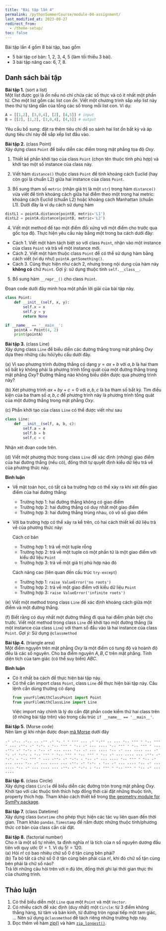 ```yaml
---
title: "Bài tập lần 4"
permalink: /pythonSummerCourse/module-04-assignment/
last_modified_at: 2023-09-27
redirect_from:
  - /theme-setup/
toc: false
---
```


Bài tập lần 4 gồm 8 bài tập, bao gồm
- 5 bài tập cơ bản: 1, 2, 3, 4, 5 (làm tối thiểu 3 bài).
- 3 bài tập nâng cao: 6, 7, 8.


## Danh sách bài tập

**Bài tập 1.** (sort a list) \
Một list được gọi là _ổn_ nếu nó chỉ chứa các số thực và có ít nhất một phần tử. Cho một list gồm các list con _ổn_. Viết một chương trình sắp xếp list này theo thứ tự tăng dẫn của tổng các số trong mỗi list con. Ví dụ:
```py
A = [[1,2], [3,0,4], [2], [4,5]] # input
B = [[2], [1,2], [3,0,4], [4,5]] # output
```
Yêu cầu bổ sung: đặt ra thêm tiêu chí để so sánh hai list _ổn_ bất kỳ và áp dụng tiêu chí này để sắp xếp list đầu vào.

**Bài tập 2.** (class Point) \
Xây dựng class `Point` để biểu diễn các điểm trong mặt phẳng tọa độ $Oxy$.

1. Thiết kế phần khởi tạo của class `Point` (chọn tên thuộc tính phù hợp) và khởi tạo một số instance của class này.

2. Viết hàm `distance()` thuộc class `Point` để tính khoảng cách Euclid (hay còn gọi là chuẩn L2) giữa hai instance của class `Point`.

3. Bổ sung tham số `metric` (nhận giá trị là một `str`) trong hàm `distance()` vừa viết để tính khoảng cách giữa hai điểm theo một trong hai metric: khoảng cách Euclid (chuẩn L2) hoặc khoảng cách Manhattan (chuẩn L1). Dưới đây là ví dụ cách sử dụng hàm
  ```py
  distL1 = pointA.distance(pointB, metric='L1')
  distL2 = pointA.distance(pointB, metric='L2')
  ```

4. Viết một method để tạo một điểm đối xứng với một điểm cho trước qua gốc tọa độ. Thực hiện yêu cầu này bằng một trong ba cách dưới đây:
- Cách 1. Viết một hàm tách biệt so với class `Point`, nhận vào một instance của class `Point` và trả về một instance mới.
- Cách 2. Viết một hàm thuộc class `Point` để có thể sử dụng hàm bằng cách viết (ví dụ như) `pointA.getSomething()`.
- Cách 3. Cũng thực hiện như cách 2, nhưng trong nội dung của hàm này **không có** chữ `Point`. Gợi ý: sử dụng thuộc tính `self.__class__`.

5. Bổ sung hàm `__repr__()` cho class `Point`.

Đoạn code dưới đây minh họa một phần lời giải của bài tập này.

```py
class Point:
    def __init__(self, x, y):
        self.x = x
        self.y = y
        return None

if __name__ == '__main__':
    pointA = Point(4, 2)
    print(pointA)
```

**Bài tập 3.** (class Line) \
Xây dựng class `Line` để biểu diễn các đường thẳng trong mặt phẳng $Oxy$ dựa theo những câu hỏi/yêu cầu dưới đây.

(a) Vì sao phương trình đường thẳng có dạng $y = ax + b$ với $a, b$ là hai tham số bất kỳ không phải là phương trình tổng quát của một đường thẳng trong mặt phẳng $Oxy$? Đường thẳng nào không biểu diễn được qua phương trình này?

(b) Xét phương trình $ax + by + c = 0$ với $a, b, c$ là ba tham số bất kỳ. Tìm điều kiện của ba tham số $a, b, c$ để phương trình này là phương trình tổng quát của một đường thẳng trong mặt phẳng $Oxy$.

(c) Phần khởi tạo của class `Line` có thể được viết như sau
```py
class Line:
    def __init__(self, a, b, c):
        self.a = a
        self.b = b
        self.c = c
```
Nhận xét đoạn code trên.

(d) Viết một phương thức trong class `Line` để xác định (những) giao điểm của hai đường thẳng (nếu có), đồng thời tự quyết định kiểu dữ liệu trả về của phương thức này.

**Bình luận**
- Về mặt toán học, có tất cả ba trường hợp có thể xảy ra khi xét đến giao điểm của hai đường thẳng:
  + Trường hợp 1: hai đường thẳng không có giao điểm
  + Trường hợp 2: hai đường thẳng có duy nhất một giao điểm
  + Trường hợp 3: hai đường thẳng trùng nhau, có vô số giao điểm

- Với ba trường hợp có thể xảy ra kể trên, có hai cách thiết kế dữ liệu trả về của phương thức này:

  Cách cơ bản
  + Trường hợp 1: trả về một tuple rỗng
  + Trường hợp 2: trả về một tuple có một phần tử là một giao điểm với kiểu dữ liệu `Point`
  + Trường hợp 3: trả về một giá trị phù hợp nào đó

  Cách nâng cao (liên quan đến cấu trúc `try-except`)
  + Trường hợp 1: `raise ValueError('no roots')`
  + Trường hợp 2: trả về một giao điểm với kiểu dữ liệu `Point`
  + Trường hợp 3: `raise ValueError('infinite roots')`

(e) Viết một method trong class `Line` để xác định khoảng cách giữa một điểm và một đường thẳng.

(f) Biết rằng có duy nhất một đường thẳng đi qua hai điểm phân biệt cho trước. Viết một method trong class `Line` để khởi tạo một đường thẳng (là một instance của class `Line`) với tham số đầu vào là hai instance của class `Point`. *Gợi ý:* Sử dụng `@classmethod`


**Bài tập 4.** (triangle area) \
Một điểm nguyên trên mặt phẳng $Oxy$ là một điểm có tung độ và hoành độ đều là các số nguyên. Cho ba điểm nguyên $A, B, C$ trên mặt phẳng. Tính diện tích của tam giác (có thể suy biến) $ABC$.

**Bình luận**
- Có ít nhất ba cách để thực hiện bài tập này.
- Có thể cần import class `Point`, class `Line` để thực hiện bài tập này. Câu lệnh cần dùng thường có dạng
  ```py
  from yourFileWithClassPoint import Point
  from yourFileWithClassLine import Line
  ```
  Việc import này chính là lý do cần đặt phần code kiểm thử hai class trên (ở những bài tập trên) vào trong cấu trúc `if __name__ == '__main__'`.


**Bài tập 5.** (Morse code) \
Nên làm gì khi nhận được đoạn [mã Morse](https://en.wikipedia.org/wiki/Morse_code) dưới đây
```
.- .-.. .-.. .. .-- .- -. - - --- ... .- -.-- .. ... -.. --- - -.. --- - ... .--. .- -.-. . -.. --- - -.. .- ... .... -.. --- - -.. --- - ... .--. .- -.-. . -.. .- ... .... -.. .- ... .... -.. .- ... .... ... .--. .- -.-. . -.. --- - -.. --- - -.. --- - -.. .- ... .... ... .--. .- -.-. . -.. --- - ... .--. .- -.-. . -.. .- ... .... -.. --- - -.. .- ... .... -.. .- ... .... ... .--. .- -.-. . -.. .- ... .... -.. .- ... .... -.. .- ... .... ... .--. .- -.-. . -.. --- - -.. --- - -.. .- ... ....
```

**Bài tập 6.** (class Circle) \
Xây dựng class `Circle` để biểu diễn các đường tròn trong mặt phẳng $Oxy$. Khởi tạo với các thuộc tính thích hợp đồng thời cài đặt những thuộc tính, property thích hợp. Tham khảo cách thiết kế trong [the geometry module for SymPy package](https://docs.sympy.org/latest/modules/geometry/index.html).


**Bài tập 7.** (class Datetime) \
Xây dựng class `Datetime` cho phép thực hiện các tác vụ liên quan đến thời gian. Tham khảo `pandas.Timestamp` để nắm được những thuộc tính/phương thức cơ bản của class cần cài đặt.

**Bài tập 8.** (factorial number) \
Cho $n$ là một số tự nhiên, ta định nghĩa $n!$ là tích của $n$ số nguyên dương đầu tiên với quy ước $0! = 1$. Ví dụ $5!=120$. \
(a) Hỏi $n!$ có bao nhiêu chữ số 0 ở tận cùng bên phải? \
(b) Ta bỏ tất cả chữ số 0 ở tận cùng bên phải của $n!$, khi đó chữ số tận cùng bên phải là chữ số nào? \
Trả lời những câu hỏi trên với $n$ đủ lớn, đồng thời ghi lại thời gian thực thi của chương trình.


## Thảo luận
1. Có thể biểu diễn một `Line` qua một `Point` và một `Vector`.
2. Có nhiều cách để xác định (duy nhất) một `Circle`: từ 3 điểm không thẳng hàng, từ tâm và bán kính, từ đường tròn ngoại tiếp một tam giác, ... Nên sử dụng `@classmethod` để tách riêng những trường hợp này.
3. Đọc thêm về hàm [zip()](https://docs.python.org/3/library/functions.html#zip) và hàm [`zip_longest()`](https://docs.python.org/3/library/itertools.html#itertools.zip_longest).
